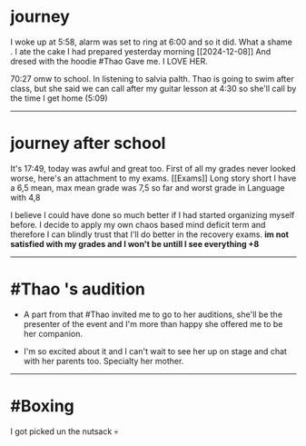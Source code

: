 
# journey 

 I woke up at 5:58, alarm was set to ring at 6:00 and so it did. What a shame .
I ate the cake I had prepared yesterday morning  [[2024-12-08]]
And dresed with the hoodie #Thao  Gave me. I LOVE HER.

70:27 omw to school. In listening to salvia palth. Thao is going to swim after class, but she said we can call after my guitar lesson at 4:30 so she'll call by the time I get home (5:09)

---
# journey after school 


It's 17:49, today was awful and great too. First of all my grades never looked worse, here's an attachment to my exams. [[Exams]]
Long story short I have a 6,5 mean, max mean grade was 7,5 so far and worst grade in Language with 4,8

I believe I could have done so much better if I had started organizing myself before. 
I decide to apply my own chaos based mind deficit term and therefore I can blindly trust that I'll do better in the recovery exams. __im not satisfied with my grades and I won't be untill I see everything +8__

---

# #Thao 's audition

- A part from that #Thao invited me to go to her auditions, she'll be the presenter of the event and I'm more than happy she offered me to be her companion. 

- I'm so excited about it and I can't wait to see her up on stage and chat with her parents too. Specialty her mother.
---
# #Boxing 

I got picked un the nutsack 💀